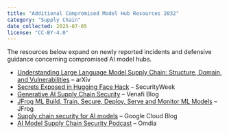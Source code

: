 ```yaml
---
title: "Additional Compromised Model Hub Resources 2032"
category: "Supply Chain"
date_collected: 2025-07-05
license: "CC-BY-4.0"
---
```


The resources below expand on newly reported incidents and defensive guidance concerning compromised AI model hubs.

- [Understanding Large Language Model Supply Chain: Structure, Domain, and Vulnerabilities](https://arxiv.org/abs/2504.20763) – arXiv
- [Secrets Exposed in Hugging Face Hack](https://www.securityweek.com/secrets-exposed-in-hugging-face-hack/) – SecurityWeek
- [Generative AI Supply Chain Security](https://www.venafi.com/blog/generative-ai-supply-chain-security) – Venafi Blog
- [JFrog ML Build, Train, Secure, Deploy, Serve and Monitor ML Models](https://jfrog.com/jfrog-ml/) – JFrog
- [Supply chain security for AI models](https://cloud.google.com/blog/products/ai-machine-learning/supply-chain-security-for-ai-models) – Google Cloud Blog
- [AI Model Supply Chain Security Podcast](https://www.omdia.com/resources/podcast/ai-model-supply-chain-security) – Omdia
